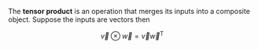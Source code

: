 The **tensor product** is an operation that merges its inputs into a composite object. Suppose the inputs are vectors then

$$
\vec{v} \otimes \vec{w} = \vec{v}\vec{w}^\mathsf{T}
$$
